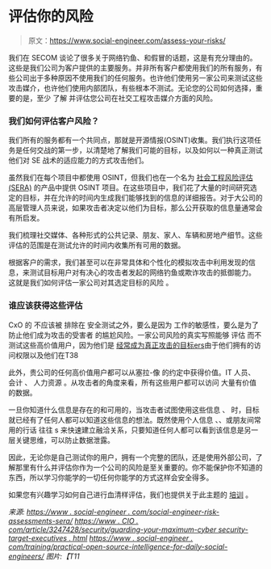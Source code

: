 # 评估你的风险

> 原文：<https://www.social-engineer.com/assess-your-risks/>

我们在 SECOM 谈论了很多关于网络钓鱼、和假冒的话题，这是有充分理由的。这些是我们公司为客户提供的主要服务。并非所有客户都使用我们的所有服务，有些公司出于多种原因不使用我们的任何服务。也许他们使用另一家公司来测试这些攻击媒介，也许他们使用内部团队，有些根本不测试。无论您的公司如何选择，重要的是，至少 了解 并评估您公司在社交工程攻击媒介方面的风险。

### 我们如何评估客户风险？

我们所有的服务都有一个共同点，那就是开源情报(OSINT)收集。我们执行这项任务是任何交战的第一步，以清楚地了解我们可能的目标，以及如何以一种真正测试他们对 SE 战术的适应能力的方式攻击他们。

虽然我们在每个项目中都使用 OSINT，但我们也在一个名为 [社会工程风险评估(SERA)](https://www.social-engineer.com/social-engineering-risk-assessment/) 的产品中提供 OSINT 项目。在这些项目中，我们花了大量的时间研究选定的目标，并在允许的时间内生成我们能够找到的信息的详细报告。对于大公司的高层管理人员来说，如果攻击者决定以他们为目标，那么公开获取的信息量通常会有所启发。

我们梳理社交媒体、各种形式的公共记录、朋友、家人、车辆和房地产细节。这些评估的范围是在测试允许的时间内收集所有可用的数据。

根据客户的需求，我们甚至可以在非常具体和个性化的模拟攻击中利用发现的信息，来测试目标用户对有决心的攻击者发起的网络钓鱼或欺诈攻击的抵御能力。 这就是我们如何评估一家公司对其选定目标的风险 。

### 谁应该获得这些评估

CxO 的 不应该被 排除在 安全测试之外，要么是因为 工作的敏感性，要么是为了防止他们成为攻击的受害者 的尴尬风险。一家公司风险的真实写照能够 评估 而不测试这些高价值用户，因为他们是 [经常成为真正攻击的目标ers](https://www.cio.com/article/3247428/security/safeguarding-your-biggest-cybersecurity-target-executives.html)由于他们拥有的访问权限以及他们在T38

此外，贵公司的任何高价值用户都可以从塞拉-像 的约定中获得价值。IT 人员、 会计 、 人力资源 。从攻击者的角度来看，所有这些用户都可以访问 大量有价值的数据。

一旦你知道什么信息是存在的和可用的，当攻击者试图使用这些信息 、 时，目标就已经有了任何人都可以知道这些信息的想法。既然使用个人信息 、、或朋友间常用的行话 往往 s 来快速建立融洽关系，只要知道任何人都可以看到该信息是另一层关键思维，可以防止数据泄露。

因此，无论你是自己测试你的用户，拥有一个完整的团队，还是使用外部公司，了解那里有什么并评估你作为一个公司的风险是至关重要的。你不能保护你不知道的东西，所以学习你能学的一切任何你能学的方式这样会安全得多。

如果您有兴趣学习如何自己进行血清样评估，我们也提供关于此主题的 [培训](https://www.social-engineer.com/advanced-osi/) 。

*来源:
[https://www . social-engineer . com/social-engineer-risk-assessments-sera/](https://www.social-engineer.com/social-engineering-risk-assessments-sera/)
[https://www . CIO . com/article/3247428/security/guarding-your-maximum-cyber security-target-executives . html](https://www.cio.com/article/3247428/security/safeguarding-your-biggest-cybersecurity-target-executives.html)
[https://www . social-engineer . com/training/practical-open-source-intelligence-for-daily-social-engineers/](https://www.social-engineer.com/training/practical-open-source-intelligence-for-everyday-social-engineers/)
图片:【T11*